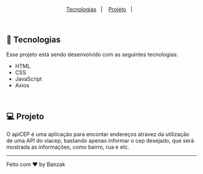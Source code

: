 
<p align="center">
  <a href="#-tecnologias">Tecnologias</a>&nbsp;&nbsp;&nbsp;|&nbsp;&nbsp;&nbsp;
  <a href="#-projeto">Projeto</a>&nbsp;&nbsp;&nbsp;|&nbsp;&nbsp;&nbsp;
</p>

<br>



## 🚀 Tecnologias

Esse projeto está sendo desenvolvido com as seguintes tecnologias:

- HTML
- CSS
- JavaScript
- Axios

<br>

## 💻 Projeto

O apiCEP é uma aplicação para encontar endereços atravez da utilização de uma API do viacep, bastando apenas informar o cep desejado, que será mostrada as informações, como bairro, rua e etc.


---

Feito com ♥ by Banzak
